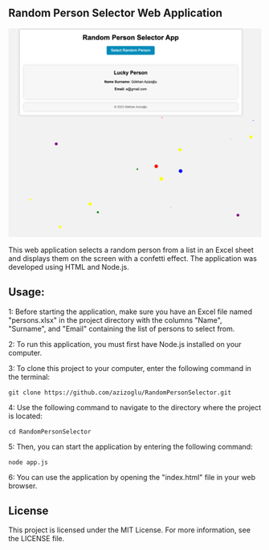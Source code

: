 
## Random Person Selector Web Application

![RandomPersonSelector](https://github.com/azizoglu/RandomPersonSelector/blob/main/images/cover.png?raw=true)

This web application selects a random person from a list in an Excel sheet and displays them on the screen with a confetti effect. The application was developed using HTML and Node.js.

## Usage:

1: Before starting the application, make sure you have an Excel file named "persons.xlsx" in the project directory with the columns "Name", "Surname", and "Email" containing the list of persons to select from.

2: To run this application, you must first have Node.js installed on your computer.

3: To clone this project to your computer, enter the following command in the terminal:
```
git clone https://github.com/azizoglu/RandomPersonSelector.git
```
4: Use the following command to navigate to the directory where the project is located:
```
cd RandomPersonSelector
```
5: Then, you can start the application by entering the following command:
```
node app.js
```
6: You can use the application by opening the "index.html" file in your web browser.

## License

This project is licensed under the MIT License. For more information, see the LICENSE file.
